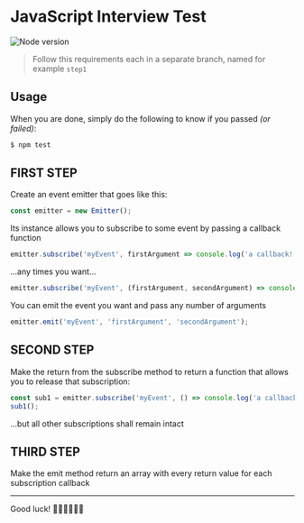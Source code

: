 # JavaScript Interview Test

![Node version](https://img.shields.io/node/v/uno-zen.svg?style=flat-square)

> Follow this requirements each in a separate branch, named for example `step1`

## Usage

When you are done, simply do the following to know if you passed *(or failed)*:

```sh
$ npm test
```

## FIRST STEP

Create an event emitter that goes like this:
 
```javascript
const emitter = new Emitter();
```
 
Its instance allows you to subscribe to some event by passing a callback function

```javascript
emitter.subscribe('myEvent', firstArgument => console.log('a callback!'));
```

 ...any times you want...

```javascript
emitter.subscribe('myEvent', (firstArgument, secondArgument) => console.log('another callback!'));
```

You can emit the event you want and pass any number of arguments

```javascript
emitter.emit('myEvent', 'firstArgument', 'secondArgument');
```

## SECOND STEP

Make the return from the subscribe method to return a function that allows you to release that subscription:

```javascript
const sub1 = emitter.subscribe('myEvent', () => console.log('a callback!'));
sub1();
```
...but all other subscriptions shall remain intact

## THIRD STEP

Make the emit method return an array with every return value for each subscription callback

---

Good luck! 💪🏼💪🏼💪🏼
